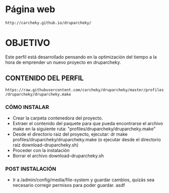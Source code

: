 
# Página web

`http://carcheky.github.io/druparcheky/`

# OBJETIVO

Este perfil está desarrollado pensando en la optimización del tiempo a la hora de emprender un nuevo proyecto en druparcheky.

## CONTENIDO DEL PERFIL

`https://raw.githubusercontent.com/carcheky/druparcheky/master/profiles/druparcheky/druparcheky.make`

### CÓMO INSTALAR

* Crear la carpeta contenedora del proyecto.
* Extraer el contenido del paquete para que pueda encontrarse el archivo make en la siguiente ruta: "profiles/druparcheky/druparcheky.make"
* Desde el directorio raiz del proyecto, ejecutar: dr make profiles/druparcheky/druparcheky.make (o ejecutar desde el directorio raiz download-druparcheky.sh)
* Proceder con la instalación
* Borrar el archivo download-druparcheky.sh

### POST INSTALACIÓN

* Ir a /admin/config/media/file-system y guardar cambios, quizás sea necesario corregir permisos para poder guardar.
 asdf
